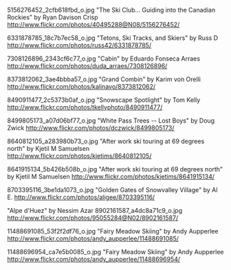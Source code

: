 5156276452_2cfb618fbd_o.jpg
"The Ski Club... Guiding into the Canadian Rockies" by Ryan Davison Crisp
http://www.flickr.com/photos/40495288@N08/5156276452/

6331878785_18c7b7ec58_o.jpg
"Tetons, Ski Tracks, and Skiers" by Russ D
http://www.flickr.com/photos/russ42/6331878785/

7308126896_2343cf6c77_o.jpg
"Cabin" by Eduardo Fonseca Arraes
http://www.flickr.com/photos/duda_arraes/7308126896/

8373812062_3ae4bbba57_o.jpg
"Grand Combin" by Karim von Orelli
http://www.flickr.com/photos/kalinavo/8373812062/

8490911477_2c5373b0af_o.jpg
"Snowscape Spotlight" by Tom Kelly
http://www.flickr.com/photos/tkellyphoto/8490911477/

8499805173_a07d06bf77_o.jpg
"White Pass Trees -- Lost Boys" by Doug Zwick
http://www.flickr.com/photos/dczwick/8499805173/

8640812105_a283980b73_o.jpg
"After work ski touring at 69 degrees north" by Kjetil M Samuelsen
http://www.flickr.com/photos/kjetims/8640812105/

8641915134_5b426b508b_o.jpg
"After work ski touring at 69 degrees north" by Kjetil M Samuelsen
http://www.flickr.com/photos/kjetims/8641915134/

8703395116_3be1da1073_o.jpg
"Golden Gates of Snowvalley Village" by Al E.
http://www.flickr.com/photos/aligee/8703395116/

"Alpe d'Huez" by Nessim Azar
8902161587_a4dc8a71c9_o.jpg
http://www.flickr.com/photos/95055284@N02/8902161587/

11488691085_53f2f2df76_o.jpg
"Fairy Meadow Skiing" by Andy Aupperlee
http://www.flickr.com/photos/andy_aupperlee/11488691085/

11488696954_ca7e5b0085_o.jpg
"Fairy Meadow Skiing" by Andy Aupperlee
http://www.flickr.com/photos/andy_aupperlee/11488696954/
